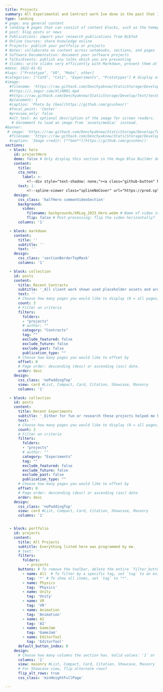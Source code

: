 ```yaml
---
title: Projects
summary: All Experimental and Contract work Ive done in the past that I am not to ashamed of.
type: landing
# page: any general content
# landing # pages that can consist of content blocks, such as the homepage
# post: blog posts or news
# Publications: import your research publications from BibTeX
# Online Courses: share knowledge online
# Projects: publish your portfolio or projects
# Notes: collaborate on content across notebooks, sections, and pages
# Software Documentation: document your software projects
# Talks/Events: publish any talks which you are presenting
# Slides: write slides very efficiently with Markdown, present them at your talk, and share them online
#date: 2022-01-01
#tags: ["Prototype", "VR", "Mobs", other]
#categories: ["Cat0", "Cat1", "Experiments", "Prototypes"] # display at the top of a page alongside a page’s metadata
#image:
  #filename: 'https://raw.githack.com/Denchyaknow/StaticStorage/Develop/Test/test0.webm'
  #https://i.imgur.com/XlJ4RR1.mp4
  #https://raw.githack.com/Denchyaknow/StaticStorage/Develop/Test/test0.gif
  #placement: 1
  #caption: 'Photo by [Geo](https://github.com/gcushen/)'
  #focal_point: 'Center'
  #preview_only: false
  #alt_text: An optional description of the image for screen readers.
   # Uncomment to load an image from `assets/media/` instead.
#banner:
 # image: 'https://raw.githack.com/Denchyaknow/StaticStorage/Develop/Test/test0.webm'
  #filename: 'https://raw.githack.com/Denchyaknow/StaticStorage/Develop/Test/test0.webp'
  #caption: 'Image credit: [**Geo**](https://github.com/gcushen/)'
sections:
  - block: hero
    id: projectHero
    demo: false # Only display this section in the Hugo Blox Builder demo site
    content:
      title: 
      cta_note:
        label: >-
          <!--div style="text-shadow: none;"><a class="github-button" href="https://github.com/HugoBlox/hugo-blox-builder" data-icon="octicon-star" data-size="large" data-show-count="true" aria-label="Star">Star Hugo Blox Builder</a></div><div style="text-shadow: none;"><a class="github-button" href="https://github.com/HugoBlox/theme-academic-cv" data-icon="octicon-star" data-size="large" data-show-count="true" aria-label="Star">Star the Academic template</a></div-->
      text: |-
          <!--spline-viewer class="splineNoCover" url="https://prod.spline.design/69eDN4S8NdHOhuWx/scene.splinecode"></spline-viewer-->
    design:
      css_class: 'halfHero commonVideoSection'
      background:
        video: 
          filename: backgrounds/XRLog_2023_Hero.webm # Name of video in `assets/media/`. #https://raw.githack.com/Denchyaknow/StaticStorage/Develop/Test/test0.mp4'
          flip: false # Post-processing: flip the video horizontally?
      columns: '1'

  - block: markdown
    content:
      title: ''
      subtitle: ''
      text: ''
    design:
      css_class: 'sectionBorderTopMask'
      columns: '1'

  - block: collection
    id: posts
    content:
      title: Recent Contracts
      subtitle: '_All client work shown used placeholder assets and are not representative of the final product, all source code is original unless otherwise stated._'
      text: ''
      # Choose how many pages you would like to display (0 = all pages)
      count: 3
      # Filter on criteria
      filters:
        folders: 
        - "projects"
        # author: ""
        category: "Contracts"
        tag: ""
        exclude_featured: false
        exclude_future: false
        exclude_past: false
        publication_type: ""
      # Choose how many pages you would like to offset by
      offset: 0
      # Page order: descending (desc) or ascending (asc) date.
      order: desc
    design:
      css_class: 'noPaddingTop'
      view: card #List, Compact, Card, Citation, Showcase, Masonry
      columns: '1'

  - block: collection
    id: posts
    content:
      title: Recent Experiments
      subtitle: '_Either for fun or research these projects helped me hone my skills._'
      text: ''
      # Choose how many pages you would like to display (0 = all pages)
      count: 3
      # Filter on criteria
      filters:
        folders: 
        - "projects"
        # author: ""
        category: "Experiments"
        tag: ""
        exclude_featured: false
        exclude_future: false
        exclude_past: false
        publication_type: ""
      # Choose how many pages you would like to offset by
      offset: 0
      # Page order: descending (desc) or ascending (asc) date.
      order: desc
    design:
      css_class: 'noPaddingTop'
      view: card #List, Compact, Card, Citation, Showcase, Masonry
      columns: '1'


  - block: portfolio
    id: projects
    content:
      title: All Projects
      subtitle: Everything listed here was programmed by me.
      # text: ''
      filters:
        folders:
          - projects
      buttons: # To remove the toolbar, delete the entire `filter_button` block.
        - name: All  # To filter by a specific tag, set `tag` to an existing tag name.
          tag: '*' # To show all items, set `tag` to "*".
        - name: Physics
          tag: 'Physics'
        - name: Unity
          tag: 'Unity'
        - name: VR
          tag: 'VR'
        - name: Animation
          tag: 'Animation'
        - name: AI
          tag: 'AI'
        - name: GameJam
          tag: 'GameJam'
        - name: EditorTool
          tag: 'EditorTool'
      default_button_index: 0
    design:
      # Choose how many columns the section has. Valid values: '1' or '2'.
      columns: '1'
      view: masonry #List, Compact, Card, Citation, Showcase, Masonry
      # For Showcase view, flip alternate rows?
      flip_alt_rows: true
      css_class: 'minHeightFullPage'

---
```

